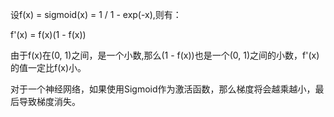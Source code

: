 设f(x) = sigmoid(x) = 1 / 1 - exp(-x),则有：

f'(x) = f(x)(1 - f(x))

由于f(x)在(0, 1)之间，是一个小数,那么(1 - f(x))也是一个(0, 1)之间的小数，f'(x)的值一定比f(x)小。

对于一个神经网络，如果使用Sigmoid作为激活函数，那么梯度将会越乘越小，最后导致梯度消失。